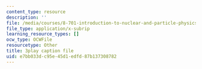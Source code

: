 ```yaml
---
content_type: resource
description: ''
file: /media/courses/8-701-introduction-to-nuclear-and-particle-physics-fall-2020/e7bb033dc95e45d1edfd87b137308782_I5yQgNyBYb8.srt
file_type: application/x-subrip
learning_resource_types: []
ocw_type: OCWFile
resourcetype: Other
title: 3play caption file
uid: e7bb033d-c95e-45d1-edfd-87b137308782
---
```

